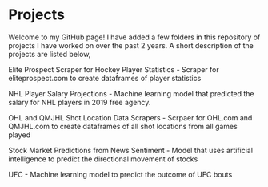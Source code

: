 # Projects

Welcome to my GitHub page! I have added a few folders in this repository of projects I have worked on over the past 2 years. A short description of the projects are listed below,

Elite Prospect Scraper for Hockey Player Statistics - Scraper for eliteprospect.com to create dataframes of player statistics 

NHL Player Salary Projections - Machine learning model that predicted the salary for NHL players in 2019 free agency. 

OHL and QMJHL Shot Location Data Scrapers - Scrpaer for OHL.com and QMJHL.com to create dataframes of all shot locations from all games played

Stock Market Predictions from News Sentiment - Model that uses artificial intelligence to predict the directional movement of stocks 

UFC - Machine learning model to predict the outcome of UFC bouts
